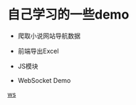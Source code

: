 # 自己学习的一些demo

* 爬取小说网站导航数据

* 前端导出Excel

* JS模块

* WebSocket Demo

[ws](https://github.com/websockets/ws)


